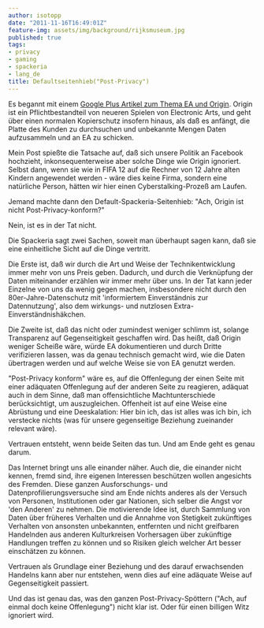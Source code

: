 ```yaml
---
author: isotopp
date: "2011-11-16T16:49:01Z"
feature-img: assets/img/background/rijksmuseum.jpg
published: true
tags:
- privacy
- gaming
- spackeria
- lang_de
title: Defaultseitenhieb("Post-Privacy")
---
```

Es begannt mit einem <a
href='https://plus.google.com/u/0/117024231055768477646/posts/JYteShQvzHi'>Google
Plus Artikel zum Thema EA und Origin</a>. Origin ist ein Pflichtbestandteil
von neueren Spielen von Electronic Arts, und geht über einen normalen
Kopierschutz insofern hinaus, als daß es anfängt, die Platte des Kunden zu
durchsuchen und unbekannte Mengen Daten aufzusammeln und an EA zu schicken.

Mein Post spießte die Tatsache auf, daß sich unsere Politik an Facebook
hochzieht, inkonsequenterweise aber solche Dinge wie Origin ignoriert.
Selbst dann, wenn sie wie in FIFA 12 auf die Rechner von 12 Jahre alten
Kindern angewendet werden - wäre dies keine Firma, sondern eine natürliche
Person, hätten wir hier einen Cyberstalking-Prozeß am Laufen.

Jemand machte dann den Default-Spackeria-Seitenhieb: "Ach, Origin ist nicht
Post-Privacy-konform?"

Nein, ist es in der Tat nicht.

Die Spackeria sagt zwei Sachen, soweit man überhaupt sagen kann, daß sie
eine einheitliche Sicht auf die Dinge vertritt.

Die Erste ist, daß wir durch die Art und Weise der Technikentwicklung immer
mehr von uns Preis geben. Dadurch, und durch die Verknüpfung der Daten
miteinander erzählen wir immer mehr über uns. In der Tat kann jeder Einzelne
von uns da wenig gegen machen, insbesondere nicht durch den
80er-Jahre-Datenschutz mit 'informiertem Einverständnis zur Datennutzung',
also dem wirkungs- und nutzlosen Extra-Einverständnishäkchen.

Die Zweite ist, daß das nicht oder zumindest weniger schlimm ist, solange
Transparenz auf Gegenseitigkeit geschaffen wird. Das heißt, daß Origin
weniger Scheiße wäre, würde EA dokumentieren und durch Dritte verifizieren
lassen, was da genau technisch gemacht wird, wie die Daten übertragen werden
und auf welche Weise sie von EA genutzt werden.

"Post-Privacy konform" wäre es, auf die Offenlegung der einen Seite mit
einer adäquaten Offenlegung auf der anderen Seite zu reagieren, adäquat auch
in dem Sinne, daß man offensichtliche Machtunterschiede berücksichtigt, um
auszugleichen. Offenheit ist auf eine Weise eine Abrüstung und eine
Deeskalation: Hier bin ich, das ist alles was ich bin, ich verstecke nichts
(was für unsere gegenseitige Beziehung zueinander relevant wäre).

Vertrauen entsteht, wenn beide Seiten das tun. Und am Ende geht es genau
darum.

Das Internet bringt uns alle einander näher. Auch die, die einander nicht
kennen, fremd sind, ihre eigenen Interessen beschützen wollen angesichts des
Fremden. Diese ganzen Ausforschungs- und Datenprofilierungsversuche sind am
Ende nichts anderes als der Versuch von Personen, Institutionen oder gar
Nationen, sich selber die Angst vor 'den Anderen' zu nehmen. Die
motivierende Idee ist, durch Sammlung von Daten über früheres Verhalten und
die Annahme von Stetigkeit zukünftiges Verhalten von ansonsten unbekannten,
entfernten und nicht greifbaren Handelnden aus anderen Kulturkreisen
Vorhersagen über zukünftige Handlungen treffen zu können und so Risiken
gleich welcher Art besser einschätzen zu können.

Vertrauen als Grundlage einer Beziehung und des darauf erwachsenden Handelns
kann aber nur entstehen, wenn dies auf eine adäquate Weise auf
Gegenseitigkeit passiert.

Und das ist genau das, was den ganzen Post-Privacy-Spöttern ("Ach, auf
einmal doch keine Offenlegung") nicht klar ist. Oder für einen billigen Witz
ignoriert wird.
